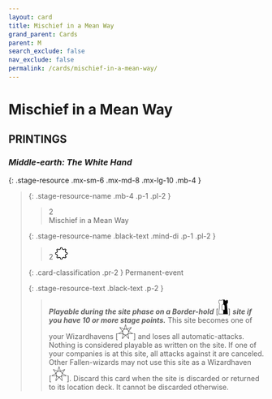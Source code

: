 ```yaml
---
layout: card
title: Mischief in a Mean Way
grand_parent: Cards
parent: M
search_exclude: false
nav_exclude: false
permalink: /cards/mischief-in-a-mean-way/
---
```


# Mischief in a Mean Way


## PRINTINGS


### _Middle-earth: The White Hand_

{: .stage-resource .mx-sm-6 .mx-md-8 .mx-lg-10 .mb-4 }
> {: .stage-resource-name .mb-4 .p-1 .pl-2 }
> > <div class="card-mp">2</div>
> > <div class="card-name">Mischief in a Mean Way</div>
>
> {: .stage-resource-name .black-text .mind-di .p-1 .pl-2 }
> > 2 ![](/assets/images/stage-point.svg)
>
> {: .card-classification .pr-2 }
> Permanent-event
>
> {: .stage-resource-text .black-text .p-2 }
> > ***Playable during the site phase on a Border-hold*** <nobr>[<img src="/assets/images/border-hold.svg">]</nobr> ***site if you have 10 or more stage points.*** This site becomes one of your Wizardhavens <nobr>[<img src="/assets/images/free-haven.svg">]</nobr> and loses all automatic-attacks. Nothing is considered playable as written on the site. If one of your companies is at this site, all attacks against it are canceled. Other Fallen-wizards may not use this site as a Wizardhaven <nobr>[<img src="/assets/images/free-haven.svg">]</nobr>. Discard this card when the site is discarded or returned to its location deck. It cannot be discarded otherwise. 
> 
